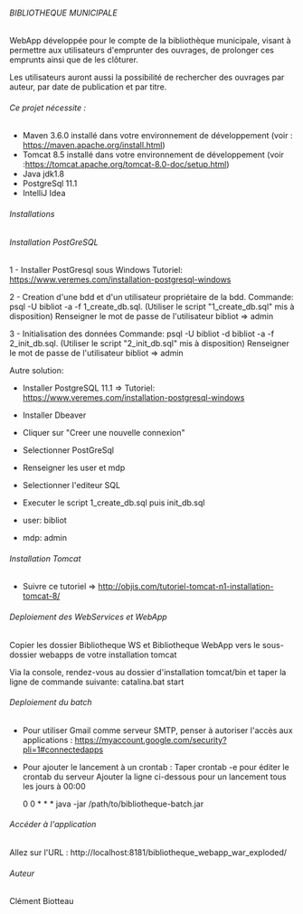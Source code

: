 ###### BIBLIOTHEQUE MUNICIPALE

WebApp développée pour le compte de la bibliothèque municipale, visant à permettre aux utilisateurs d'emprunter des ouvrages,
de prolonger ces emprunts ainsi que de les clôturer.

Les utilisateurs auront aussi la possibilité de rechercher des ouvrages par auteur, par date de publication et par titre.

###### Ce projet nécessite :

- Maven 3.6.0 installé dans votre environnement de développement (voir : https://maven.apache.org/install.html)
- Tomcat 8.5 installé dans votre environnement de développement (voir :https://tomcat.apache.org/tomcat-8.0-doc/setup.html)
- Java jdk1.8
- PostgreSql 11.1
- IntelliJ Idea

###### Installations

###### Installation PostGreSQL

1 - Installer PostGresql sous Windows
    Tutoriel: https://www.veremes.com/installation-postgresql-windows
    
2 - Creation d'une bdd et d'un utilisateur propriétaire de la bdd. 
    Commande: psql -U bibliot -a -f 1_create_db.sql. (Utiliser le script "1_create_db.sql" mis à disposition)
    Renseigner le mot de passe de l'utilisateur bibliot => admin

3 - Initialisation des données 
    Commande: psql -U bibliot -d bibliot -a -f 2_init_db.sql. (Utiliser le script "2_init_db.sql" mis à disposition)
    Renseigner le mot de passe de l'utilisateur bibliot => admin
    
Autre solution:

- Installer PostgreSQL 11.1 => Tutoriel: https://www.veremes.com/installation-postgresql-windows
- Installer Dbeaver
- Cliquer sur "Creer une nouvelle connexion"
- Selectionner PostGreSql
- Renseigner les user et mdp
- Selectionner l'editeur SQL
- Executer le script 1_create_db.sql puis init_db.sql

- user: bibliot 
- mdp: admin

###### Installation Tomcat

- Suivre ce tutoriel => http://objis.com/tutoriel-tomcat-n1-installation-tomcat-8/

###### Deploiement des WebServices et WebApp

Copier les dossier Bibliotheque WS et Bibliotheque WebApp  vers le sous-dossier webapps de votre installation tomcat

Via la console, rendez-vous au dossier d'installation tomcat/bin et taper la ligne de commande suivante:  catalina.bat start

###### Deploiement du batch

- Pour utiliser Gmail comme serveur SMTP, penser à autoriser l'accès aux applications  : https://myaccount.google.com/security?pli=1#connectedapps
- Pour ajouter le lancement à un crontab : 
    Taper crontab -e pour éditer le crontab du serveur
    Ajouter la ligne ci-dessous pour un lancement tous les jours à 00:00

    0 0 * * * java -jar /path/to/bibliotheque-batch.jar

###### Accéder à l'application

Allez sur l'URL : http://localhost:8181/bibliotheque_webapp_war_exploded/


###### Auteur
Clément Biotteau

